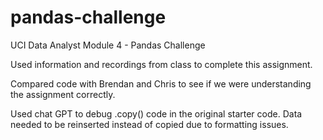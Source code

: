 # pandas-challenge
UCI Data Analyst Module 4 - Pandas Challenge

Used information and recordings from class to complete this assignment.

Compared code with Brendan and Chris to see if we were understanding the assignment correctly.

Used chat GPT to debug .copy() code in the original starter code.
Data needed to be reinserted instead of copied due to formatting issues.
